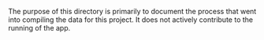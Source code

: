 The purpose of this directory is primarily to document the process that went into compiling the data for this project. It does not actively contribute to the running of the app.